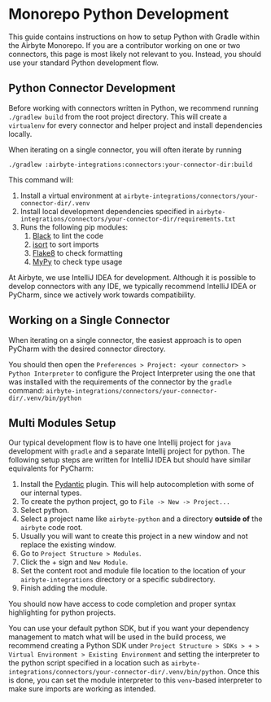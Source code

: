 # Monorepo Python Development

This guide contains instructions on how to setup Python with Gradle within the Airbyte Monorepo. If you are a contributor working on one or two connectors, this page is most likely not relevant to you. Instead, you should use your standard Python development flow.

## Python Connector Development

Before working with connectors written in Python, we recommend running `./gradlew build` from the root project directory. This will create a `virtualenv` for every connector and helper project and install dependencies locally.

When iterating on a single connector, you will often iterate by running

```text
./gradlew :airbyte-integrations:connectors:your-connector-dir:build
```

This command will:

1. Install a virtual environment at `airbyte-integrations/connectors/your-connector-dir/.venv`
2. Install local development dependencies specified in `airbyte-integrations/connectors/your-connector-dir/requirements.txt`
3. Runs the following pip modules:
   1. [Black](https://pypi.org/project/black/) to lint the code
   2. [isort](https://pypi.org/project/isort/) to sort imports
   3. [Flake8](https://pypi.org/project/flake8/) to check formatting
   4. [MyPy](https://pypi.org/project/mypy/) to check type usage

At Airbyte, we use IntelliJ IDEA for development. Although it is possible to develop connectors with any IDE, we typically recommend IntelliJ IDEA or PyCharm, since we actively work towards compatibility.

## Working on a Single Connector

When iterating on a single connector, the easiest approach is to open PyCharm with the desired connector directory.

You should then open the `Preferences > Project: <your connector> > Python Interpreter` to configure the Project Interpreter using the one that was installed with the requirements of the connector by the `gradle` command: `airbyte-integrations/connectors/your-connector-dir/.venv/bin/python`

## Multi Modules Setup

Our typical development flow is to have one Intellij project for `java` development with `gradle` and a separate Intellij project for python. The following setup steps are written for IntelliJ IDEA but should have similar equivalents for PyCharm:

1. Install the [Pydantic](https://plugins.jetbrains.com/plugin/12861-pydantic) plugin. This will help autocompletion with some of our internal types.
2. To create the python project, go to `File -> New -> Project...`
3. Select python.
4. Select a project name like `airbyte-python` and a directory **outside of** the `airbyte` code root.
5. Usually you will want to create this project in a new window and not replace the existing window.
6. Go to `Project Structure > Modules`.
7. Click the + sign and `New Module`.
8. Set the content root and module file location to the location of your `airbyte-integrations` directory or a specific subdirectory.
9. Finish adding the module.

You should now have access to code completion and proper syntax highlighting for python projects.

You can use your default python SDK, but if you want your dependency management to match what will be used in the build process, we recommend creating a Python SDK under `Project Structure > SDKs > + > Virtual Environment > Existing Environment` and setting the interpreter to the python script specified in a location such as `airbyte-integrations/connectors/your-connector-dir/.venv/bin/python`. Once this is done, you can set the module interpreter to this `venv`-based interpreter to make sure imports are working as intended.

